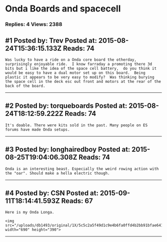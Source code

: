 # Onda Boards and spacecell

### Replies: 4 Views: 2388

## \#1 Posted by: Trev Posted at: 2015-08-24T15:36:15.133Z Reads: 74

```
Was lucky to have a ride on a Onda core board the otherday, surprisingly enjoyable ride.  I know farraday a promoting there 3d bits but i like the idea of the space cell battery,  do you think it would be easy to have a dual motor set up on this board.  Being plastic it appears to be very easy to modify?  Was thinking burying the space cell in the deck esc out front and motors at the rear of the back of the board.
```

---
## \#2 Posted by: torqueboards Posted at: 2015-08-24T18:12:59.222Z Reads: 74

```
It's doable. There were kits sold in the past. Many people on ES forums have made Onda setups.
```

---
## \#3 Posted by: longhairedboy Posted at: 2015-08-25T19:04:06.308Z Reads: 74

```
Onda is an interesting beast. Especially the weird rowing action with the "oar". Should make a hella electric though.
```

---
## \#4 Posted by: CSN Posted at: 2015-09-11T18:14:41.593Z Reads: 67

```
Here is my Onda Longa. 

<img src="/uploads/db1493/original/1X/5c5c2a5f49d1c9e4b6fa0ffd4b2bb91bfae64101.jpg" width="690" height="390">
```

---
